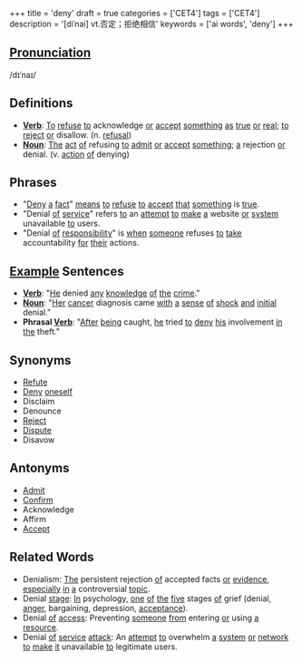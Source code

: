 +++
title = 'deny'
draft = true
categories = ['CET4']
tags = ['CET4']
description = '[diˈnai] vt.否定；拒绝相信'
keywords = ['ai words', 'deny']
+++

## [Pronunciation](/post/pronunciation/)
/dɪˈnaɪ/

## Definitions
- **[Verb](/post/verb/)**: [To](/post/to/) [refuse](/post/refuse/) [to](/post/to/) acknowledge [or](/post/or/) [accept](/post/accept/) [something](/post/something/) [as](/post/as/) [true](/post/true/) [or](/post/or/) [real](/post/real/); [to](/post/to/) [reject](/post/reject/) [or](/post/or/) disallow. (n. [refusal](/post/refusal/)) 
- **[Noun](/post/noun/)**: [The](/post/the/) [act](/post/act/) [of](/post/of/) refusing [to](/post/to/) [admit](/post/admit/) [or](/post/or/) [accept](/post/accept/) [something](/post/something/); [a](/post/a/) rejection [or](/post/or/) denial. (v. [action](/post/action/) [of](/post/of/) denying)

## Phrases
- "[Deny](/post/deny/) [a](/post/a/) [fact](/post/fact/)" [means](/post/means/) [to](/post/to/) [refuse](/post/refuse/) [to](/post/to/) [accept](/post/accept/) [that](/post/that/) [something](/post/something/) is [true](/post/true/).
- "Denial [of](/post/of/) [service](/post/service/)" refers [to](/post/to/) an [attempt](/post/attempt/) [to](/post/to/) [make](/post/make/) [a](/post/a/) website [or](/post/or/) [system](/post/system/) unavailable [to](/post/to/) users.
- "Denial [of](/post/of/) [responsibility](/post/responsibility/)" is [when](/post/when/) [someone](/post/someone/) refuses [to](/post/to/) [take](/post/take/) accountability [for](/post/for/) [their](/post/their/) actions.

## [Example](/post/example/) Sentences
- **[Verb](/post/verb/)**: "[He](/post/he/) denied [any](/post/any/) [knowledge](/post/knowledge/) [of](/post/of/) [the](/post/the/) [crime](/post/crime/)."
- **[Noun](/post/noun/)**: "[Her](/post/her/) [cancer](/post/cancer/) diagnosis came [with](/post/with/) [a](/post/a/) [sense](/post/sense/) [of](/post/of/) [shock](/post/shock/) [and](/post/and/) [initial](/post/initial/) denial."
- **Phrasal [Verb](/post/verb/)**: "[After](/post/after/) [being](/post/being/) caught, [he](/post/he/) tried [to](/post/to/) [deny](/post/deny/) [his](/post/his/) involvement [in](/post/in/) [the](/post/the/) theft."

## Synonyms
- [Refute](/post/refute/)
- [Deny](/post/deny/) [oneself](/post/oneself/)
- Disclaim
- Denounce
- [Reject](/post/reject/)
- [Dispute](/post/dispute/)
- Disavow

## Antonyms
- [Admit](/post/admit/)
- [Confirm](/post/confirm/)
- Acknowledge
- Affirm
- [Accept](/post/accept/)

## Related Words
- Denialism: [The](/post/the/) persistent rejection [of](/post/of/) accepted facts [or](/post/or/) [evidence](/post/evidence/), [especially](/post/especially/) [in](/post/in/) [a](/post/a/) controversial [topic](/post/topic/).
- Denial [stage](/post/stage/): [In](/post/in/) psychology, [one](/post/one/) [of](/post/of/) [the](/post/the/) [five](/post/five/) stages [of](/post/of/) grief (denial, [anger](/post/anger/), bargaining, depression, [acceptance](/post/acceptance/)).
- Denial [of](/post/of/) [access](/post/access/): Preventing [someone](/post/someone/) [from](/post/from/) entering [or](/post/or/) using [a](/post/a/) [resource](/post/resource/).
- Denial [of](/post/of/) [service](/post/service/) [attack](/post/attack/): An [attempt](/post/attempt/) [to](/post/to/) overwhelm [a](/post/a/) [system](/post/system/) [or](/post/or/) [network](/post/network/) [to](/post/to/) [make](/post/make/) [it](/post/it/) unavailable [to](/post/to/) legitimate users.
